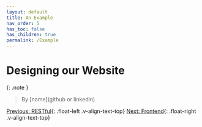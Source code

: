 ```yaml
---
layout: default
title: An Example
nav_order: 5
has_toc: false
has_children: true
permalink: /Example
---
```


# Designing our Website
{: .note }
> By [name](github or linkedin)

[Previous: RESTful](Backend/RESTful){: .float-left .v-align-text-top}
[Next: Frontend](Example/Frontend){: .float-right .v-align-text-top}
